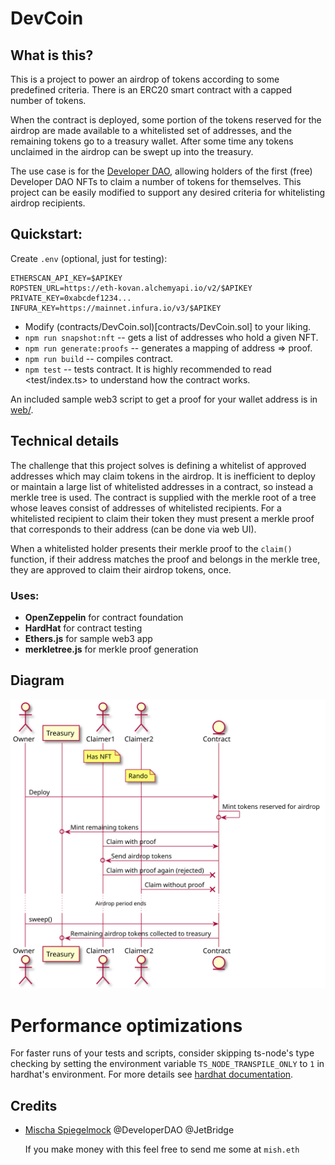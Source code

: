 # DevCoin

## What is this?

This is a project to power an airdrop of tokens according to some predefined criteria. There is an ERC20 smart contract with a capped number of tokens.

When the contract is deployed, some portion of the tokens reserved for the airdrop are made available to a whitelisted set of addresses, and the remaining tokens go to a treasury wallet. After some time any tokens unclaimed in the airdrop can be swept up into the treasury.

The use case is for the [Developer DAO](https://www.developerdao.com/), allowing holders of the first (free) Developer DAO NFTs to claim a number of tokens for themselves. This project can be easily modified to support any desired criteria for whitelisting airdrop recipients.

## Quickstart:

Create `.env` (optional, just for testing):

```
ETHERSCAN_API_KEY=$APIKEY
ROPSTEN_URL=https://eth-kovan.alchemyapi.io/v2/$APIKEY
PRIVATE_KEY=0xabcdef1234...
INFURA_KEY=https://mainnet.infura.io/v3/$APIKEY
```

- Modify (contracts/DevCoin.sol)[contracts/DevCoin.sol] to your liking.
- `npm run snapshot:nft` -- gets a list of addresses who hold a given NFT.
- `npm run generate:proofs` -- generates a mapping of address => proof.
- `npm run build` -- compiles contract.
- `npm test` -- tests contract. It is highly recommended to read <test/index.ts> to understand how the contract works.

An included sample web3 script to get a proof for your wallet address is in [web/](web).

## Technical details

The challenge that this project solves is defining a whitelist of approved addresses which may claim tokens in the airdrop. It is inefficient to deploy or maintain a large list of whitelisted addresses in a contract, so instead a merkle tree is used. The contract is supplied with the merkle root of a tree whose leaves consist of addresses of whitelisted recipients. For a whitelisted recipient to claim their token they must present a merkle proof that corresponds to their address (can be done via web UI).

When a whitelisted holder presents their merkle proof to the `claim()` function, if their address matches the proof and belongs in the merkle tree, they are approved to claim their airdrop tokens, once.

### Uses:

- **OpenZeppelin** for contract foundation
- **HardHat** for contract testing
- **Ethers.js** for sample web3 app
- **merkletree.js** for merkle proof generation

## Diagram

![Diagram](doc/diagram.svg)

# Performance optimizations

For faster runs of your tests and scripts, consider skipping ts-node's type checking by setting the environment variable `TS_NODE_TRANSPILE_ONLY` to `1` in hardhat's environment. For more details see [hardhat documentation](https://hardhat.org/guides/typescript.html#performance-optimizations).

## Credits

- [Mischa Spiegelmock](https://twitter.com/spiegelmock) @DeveloperDAO @JetBridge

  If you make money with this feel free to send me some at `mish.eth`

